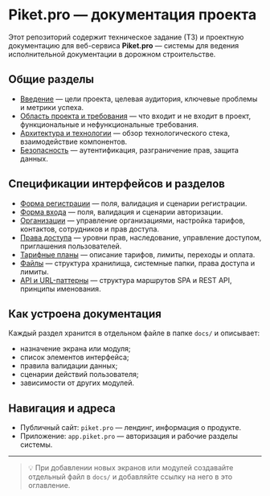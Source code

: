# Piket.pro — документация проекта

Этот репозиторий содержит техническое задание (ТЗ) и проектную документацию для веб-сервиса **Piket.pro** — системы для ведения исполнительной документации в дорожном строительстве.

## Общие разделы

- [Введение](docs/introduction.md) — цели проекта, целевая аудитория, ключевые проблемы и метрики успеха.
- [Область проекта и требования](docs/requirements.md) — что входит и не входит в проект, функциональные и нефункциональные требования.
- [Архитектура и технологии](docs/architecture.md) — обзор технологического стека, взаимодействие компонентов.
- [Безопасность](docs/security.md) — аутентификация, разграничение прав, защита данных.

## Спецификации интерфейсов и разделов

- [Форма регистрации](docs/registration.md) — поля, валидация и сценарии регистрации.
- [Форма входа](docs/login.md) — поля, валидация и сценарии авторизации.
- [Организации](docs/organizations.md) — управление организациями, настройка тарифов, контактов, сотрудников и прав доступа.
- [Права доступа](docs/access.md) — уровни прав, наследование, управление доступом, приглашения пользователей.
- [Тарифные планы](docs/plans.md) — описание тарифов, лимиты, переходы и оплата.
- [Файлы](docs/files.md) — структура хранилища, системные папки, права доступа и лимиты.
- [API и URL-паттерны](docs/api.md) — структура маршрутов SPA и REST API, принципы именования.

## Как устроена документация

Каждый раздел хранится в отдельном файле в папке `docs/` и описывает:
- назначение экрана или модуля;
- список элементов интерфейса;
- правила валидации данных;
- сценарии действий пользователя;
- зависимости от других модулей.

## Навигация и адреса

- Публичный сайт: `piket.pro` — лендинг, информация о продукте.
- Приложение: `app.piket.pro` — авторизация и рабочие разделы системы.

---

> 💡 При добавлении новых экранов или модулей создавайте отдельный файл в `docs/` и добавляйте ссылку на него в это оглавление.

